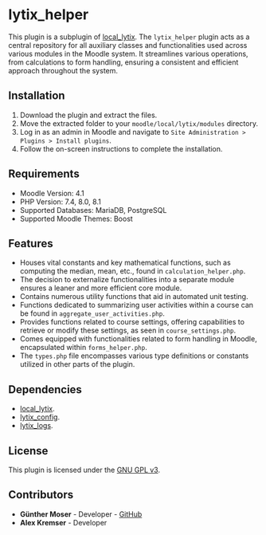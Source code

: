 # lytix\_helper

This plugin is a subplugin of [local_lytix](https://github.com/llttugraz/moodle-local_lytix).
The `lytix_helper` plugin acts as a central repository for all auxiliary classes and functionalities used across various modules in the Moodle system. It streamlines various operations, from calculations to form handling, ensuring a consistent and efficient approach throughout the system.

## Installation

1. Download the plugin and extract the files.
2. Move the extracted folder to your `moodle/local/lytix/modules` directory.
3. Log in as an admin in Moodle and navigate to `Site Administration > Plugins > Install plugins`.
4. Follow the on-screen instructions to complete the installation.

## Requirements

- Moodle Version: 4.1
- PHP Version: 7.4, 8.0, 8.1
- Supported Databases: MariaDB, PostgreSQL
- Supported Moodle Themes: Boost

## Features

- Houses vital constants and key mathematical functions, such as computing the median, mean, etc., found in `calculation_helper.php`.
- The decision to externalize functionalities into a separate module ensures a leaner and more efficient core module.
- Contains numerous utility functions that aid in automated unit testing.
- Functions dedicated to summarizing user activities within a course can be found in `aggregate_user_activities.php`.
- Provides functions related to course settings, offering capabilities to retrieve or modify these settings, as seen in `course_settings.php`.
- Comes equipped with functionalities related to form handling in Moodle, encapsulated within `forms_helper.php`.
- The `types.php` file encompasses various type definitions or constants utilized in other parts of the plugin.

## Dependencies

- [local_lytix](https://github.com/llttugraz/moodle-local_lytix).
- [lytix_config](https://github.com/llttugraz/moodle-lytix_config).
- [lytix_logs](https://github.com/llttugraz/moodle-lytix_logs).

## License

This plugin is licensed under the [GNU GPL v3](https://github.com/llttugraz/moodle-lytix_helper?tab=GPL-3.0-1-ov-file).

## Contributors

- **Günther Moser** - Developer - [GitHub](https://github.com/ghinta)
- **Alex Kremser** - Developer
